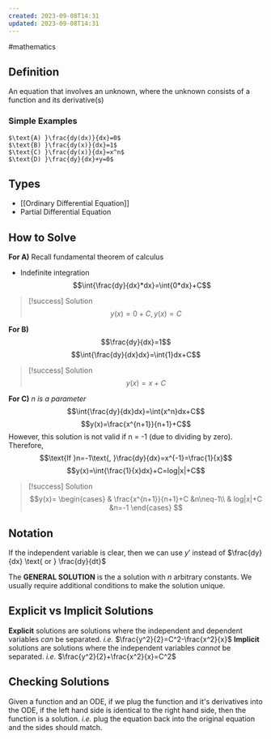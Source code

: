 ```yaml
---
created: 2023-09-08T14:31
updated: 2023-09-08T14:31
---
```

#mathematics 
## Definition
An equation that involves an unknown, where the unknown consists of a function and its derivative(s)

### Simple Examples
	$\text{A) }\frac{dy(dx)}{dx}=0$
	$\text{B) }\frac{dy(x)}{dx}=1$
	$\text{C) }\frac{dy(x)}{dx}=x^n$
	$\text{D) }\frac{dy}{dx}+y=0$

## Types
- [[Ordinary Differential Equation]]
- Partial Differential Equation

## How to Solve
**For A)**
Recall fundamental theorem of calculus
- Indefinite integration $$\int{\frac{dy}{dx}*dx}=\int{0*dx}+C$$
>[!success] Solution
>$$y(x)=0+C, y(x)=C$$

**For B)**
$$\frac{dy}{dx}=1$$
$$\int{\frac{dy}{dx}dx}=\int{1}dx+C$$
>[!success] Solution
>$$y(x)=x+C$$

**For C)**
$n$ *is a parameter*
$$\int{\frac{dy}{dx}dx}=\int{x^n}dx+C$$
$$y(x)=\frac{x^{n+1}}{n+1}+C$$
However, this solution is not valid if n = -1 (due to dividing by zero). Therefore,
$$\text{If }n=-1\text{, }\frac{dy}{dx}=x^{-1}=\frac{1}{x}$$
$$y(x)=\int{\frac{1}{x}dx}+C=log|x|+C$$


>[!success] Solution
>$$y(x)=
>	\begin{cases}
>	 & \frac{x^{n+1}}{n+1}+C &n\neq-1\\
>	 & log|x|+C &n=-1
>	\end{cases}	
>$$

## Notation
If the independent variable is clear, then we can use $y'$ instead of $\frac{dy}{dx} \text{ or } \frac{dy}{dt}$

The **GENERAL SOLUTION** is the a solution with $n$ arbitrary constants. We usually require additional conditions to make the solution unique.

## Explicit vs Implicit Solutions
**Explicit** solutions are solutions where the independent and dependent variables *can* be separated. *i.e.* $\frac{y^2}{2}=C^2-\frac{x^2}{x}$
**Implicit** solutions are solutions where the independent variables *cannot* be separated. *i.e.* $\frac{y^2}{2}+\frac{x^2}{x}=C^2$

## Checking Solutions
Given a function and an ODE, if we plug the function and it's derivatives into the ODE, if the left hand side is identical to the right hand side, then the function is a solution. *i.e.* plug the equation back into the original equation and the sides should match.